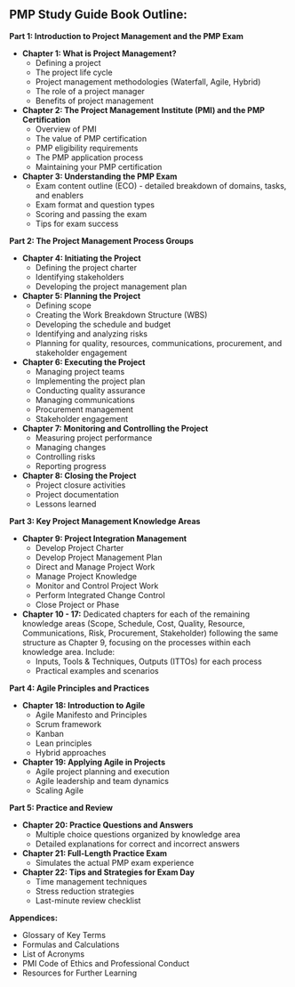 ## PMP Study Guide Book Outline:

**Part 1: Introduction to Project Management and the PMP Exam**

* **Chapter 1: What is Project Management?**
    * Defining a project
    * The project life cycle
    * Project management methodologies (Waterfall, Agile, Hybrid)
    * The role of a project manager
    * Benefits of project management
* **Chapter 2: The Project Management Institute (PMI) and the PMP Certification**
    * Overview of PMI
    * The value of PMP certification
    * PMP eligibility requirements
    * The PMP application process
    * Maintaining your PMP certification
* **Chapter 3: Understanding the PMP Exam**
    * Exam content outline (ECO) - detailed breakdown of domains, tasks, and enablers
    * Exam format and question types
    * Scoring and passing the exam
    * Tips for exam success

**Part 2: The Project Management Process Groups**

* **Chapter 4: Initiating the Project**
    * Defining the project charter
    * Identifying stakeholders
    * Developing the project management plan
* **Chapter 5: Planning the Project**
    * Defining scope
    * Creating the Work Breakdown Structure (WBS)
    * Developing the schedule and budget
    * Identifying and analyzing risks
    * Planning for quality, resources, communications, procurement, and stakeholder engagement
* **Chapter 6: Executing the Project**
    * Managing project teams
    * Implementing the project plan
    * Conducting quality assurance
    * Managing communications
    * Procurement management
    * Stakeholder engagement
* **Chapter 7: Monitoring and Controlling the Project**
    * Measuring project performance
    * Managing changes
    * Controlling risks
    * Reporting progress
* **Chapter 8: Closing the Project**
    * Project closure activities
    * Project documentation
    * Lessons learned

**Part 3: Key Project Management Knowledge Areas**

* **Chapter 9: Project Integration Management**
    * Develop Project Charter
    * Develop Project Management Plan
    * Direct and Manage Project Work
    * Manage Project Knowledge
    * Monitor and Control Project Work
    * Perform Integrated Change Control
    * Close Project or Phase
* **Chapter 10 - 17:** Dedicated chapters for each of the remaining knowledge areas (Scope, Schedule, Cost, Quality, Resource, Communications, Risk, Procurement, Stakeholder) following the same structure as Chapter 9, focusing on the processes within each knowledge area.  Include:
    * Inputs, Tools & Techniques, Outputs (ITTOs) for each process
    * Practical examples and scenarios

**Part 4: Agile Principles and Practices**

* **Chapter 18: Introduction to Agile**
    * Agile Manifesto and Principles
    * Scrum framework
    * Kanban
    * Lean principles
    * Hybrid approaches
* **Chapter 19: Applying Agile in Projects**
    * Agile project planning and execution
    * Agile leadership and team dynamics
    * Scaling Agile


**Part 5: Practice and Review**

* **Chapter 20: Practice Questions and Answers**
    * Multiple choice questions organized by knowledge area
    * Detailed explanations for correct and incorrect answers
* **Chapter 21: Full-Length Practice Exam**
    * Simulates the actual PMP exam experience
* **Chapter 22: Tips and Strategies for Exam Day**
    * Time management techniques
    * Stress reduction strategies
    * Last-minute review checklist

**Appendices:**

* Glossary of Key Terms
* Formulas and Calculations
* List of Acronyms
* PMI Code of Ethics and Professional Conduct
* Resources for Further Learning